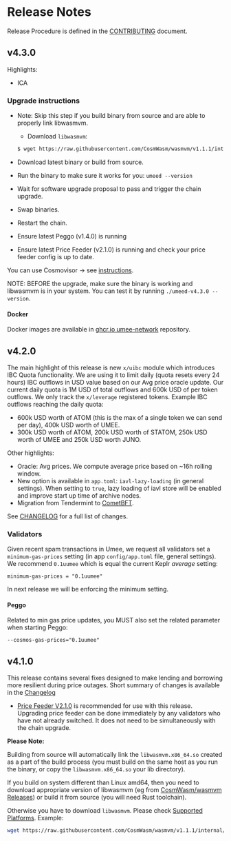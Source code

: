 <!-- markdownlint-disable MD013 -->
<!-- markdownlint-disable MD024 -->
<!-- markdownlint-disable MD040 -->

# Release Notes

Release Procedure is defined in the [CONTRIBUTING](CONTRIBUTING.md#release-procedure) document.

## v4.3.0

Highlights:

- ICA

### Upgrade instructions

- Note: Skip this step if you build binary from source and are able to properly link libwasmvm.

  - Download `libwasmvm`:

  ```bash
  $ wget https://raw.githubusercontent.com/CosmWasm/wasmvm/v1.1.1/internal/api/libwasmvm.$(uname -m).so -O /lib/libwasmvm.$(uname -m).so
  ```

- Download latest binary or build from source.
- Run the binary to make sure it works for you: `umeed --version`
- Wait for software upgrade proposal to pass and trigger the chain upgrade.
- Swap binaries.
- Restart the chain.
- Ensure latest Peggo (v1.4.0) is running
- Ensure latest Price Feeder (v2.1.0) is running and check your price feeder config is up to date.

You can use Cosmovisor → see [instructions](https://github.com/umee-network/umee/#cosmovisor).

NOTE: BEFORE the upgrade, make sure the binary is working and libwasmvm is in your system. You can test it by running `./umeed-v4.3.0 --version`.

#### Docker

Docker images are available in [ghcr.io umee-network](https://github.com/umee-network/umee/pkgs/container/umeed) repository.

## v4.2.0

The main highlight of this release is new `x/uibc` module which introduces IBC Quota functionality.
We are using it to limit daily (quota resets every 24 hours) IBC outflows in USD value based on our Avg price oracle update. Our current daily quota is 1M USD of total outflows and 600k USD of per token outflows. We only track the `x/leverage` registered tokens.
Example IBC outflows reaching the daily quota:

- 600k USD worth of ATOM (this is the max of a single token we can send per day), 400k USD worth of UMEE.
- 300k USD worth of ATOM, 200k USD worth of STATOM, 250k USD worth of UMEE and 250k USD worth JUNO.

Other highlights:

- Oracle: Avg prices. We compute average price based on ~16h rolling window.
- New option is available in `app.toml`: `iavl-lazy-loading` (in general settings). When setting to `true`, lazy loading of iavl store will be enabled and improve start up time of archive nodes.
- Migration from Tendermint to [CometBFT](https://github.com/cometbft/cometbft).

See [CHANGELOG](https://github.com/umee-network/umee/blob/v4.2.0/CHANGELOG.md) for a full list of changes.

### Validators

Given recent spam transactions in Umee, we request all validators set a `minimum-gas-prices` setting (in app `config/app.toml` file, general settings). We recommend `0.1uumee` which is equal the current Keplr _average_ setting:

```
minimum-gas-prices = "0.1uumee"
```

In next release we will be enforcing the minimum setting.

#### Peggo

Related to min gas price updates, you MUST also set the related parameter when starting Peggo:

```
--cosmos-gas-prices="0.1uumee"
```

## v4.1.0

This release contains several fixes designed to make lending and borrowing more resilient during price outages. Short summary of changes is available in the [Changelog](./CHANGELOG.md)

- [Price Feeder V2.1.0](https://github.com/umee-network/umee/releases/tag/price-feeder/v2.1.0) is recommended for use with this release. Upgrading price feeder can be done immediately by any validators who have not already switched. It does not need to be simultaneously with the chain upgrade.

**Please Note:**

Building from source will automatically link the `libwasmvm.x86_64.so` created as a part of the build process (you must build on the same host as you run the binary, or copy the `libwasmvm.x86_64.so` your lib directory).

If you build on system different than Linux amd64, then you need to download appropriate version of libwasmvm (eg from [CosmWasm/wasmvm Releases](https://github.com/CosmWasm/wasmvm/releases)) or build it from source (you will need Rust toolchain).

Otherwise you have to download `libwasmvm`. Please check [Supported Platforms](https://github.com/CosmWasm/wasmvm/tree/main/#supported-platforms). Example:

```bash
wget https://raw.githubusercontent.com/CosmWasm/wasmvm/v1.1.1/internal/api/libwasmvm.$(uname -m).so -P /lib/
```

